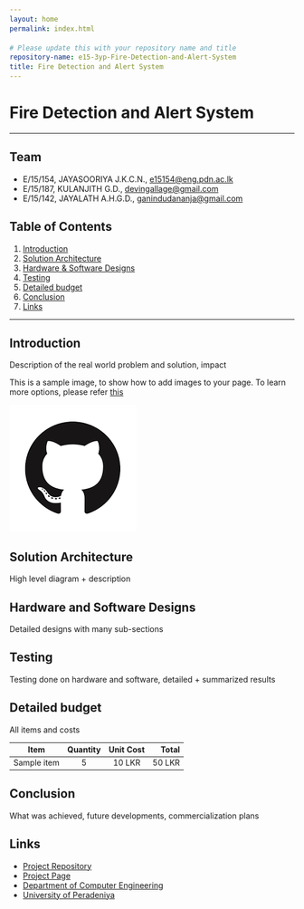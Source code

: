 ```yaml
---
layout: home
permalink: index.html

# Please update this with your repository name and title
repository-name: e15-3yp-Fire-Detection-and-Alert-System
title: Fire Detection and Alert System
---
```


[comment]: # "This is the standard layout for the project, but you can clean this and use your own template"

# Fire Detection and Alert System

---

## Team
-  E/15/154, JAYASOORIYA J.K.C.N., [e15154@eng.pdn.ac.lk](mailto:e15154@eng.pdn.ac.lk)
-  E/15/187, KULANJITH G.D., [devingallage@gmail.com](mailto:devingallage@gmail.com)
-  E/15/142, JAYALATH A.H.G.D., [ganindudananja@gmail.com](mailto:ganindudananja@gmail.com)

## Table of Contents
1. [Introduction](#introduction)
2. [Solution Architecture](#solution-architecture )
3. [Hardware & Software Designs](#hardware-and-software-designs)
4. [Testing](#testing)
5. [Detailed budget](#detailed-budget)
6. [Conclusion](#conclusion)
7. [Links](#links)

---

## Introduction

Description of the real world problem and solution, impact

This is a sample image, to show how to add images to your page. To learn more options, please refer [this](https://projects.ce.pdn.ac.lk/docs/faq/how-to-add-an-image/)

![Sample Image](./images/sample.png)


## Solution Architecture

High level diagram + description

## Hardware and Software Designs

Detailed designs with many sub-sections

## Testing

Testing done on hardware and software, detailed + summarized results

## Detailed budget

All items and costs

| Item          | Quantity  | Unit Cost  | Total  |
| ------------- |:---------:|:----------:|-------:|
| Sample item   | 5         | 10 LKR     | 50 LKR |

## Conclusion

What was achieved, future developments, commercialization plans

## Links

- <a href = "https://github.com/cepdnaclk/e15-3yp-Fire-Detection-and-Alert-System" target = "_blank"> Project Repository </a>
- <a href = "https://cepdnaclk.github.io/e15-3yp-Fire-Detection-and-Alert-System/" target = "_blank">Project Page</a>
- <a href = "http://www.ce.pdn.ac.lk/" target = "_blank">Department of Computer Engineering</a>
- <a href = "https://eng.pdn.ac.lk/" target = "_blank">University of Peradeniya</a>


[//]: # (Please refer this to learn more about Markdown syntax)
[//]: # (https://github.com/adam-p/markdown-here/wiki/Markdown-Cheatsheet)
